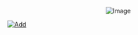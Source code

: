 <p align="center">
<img src="https://i.imgur.com/T1Tm0bJ.png" alt="Image" /></a>
</p><a href="https://discordapp.com/oauth2/authorize?client_id=298796807323123712&scope=bot&permissions=402656264"><img src="ttps://i.imgur.com/Oxcs3ei.png" alt="Add" /></a>
</p>
